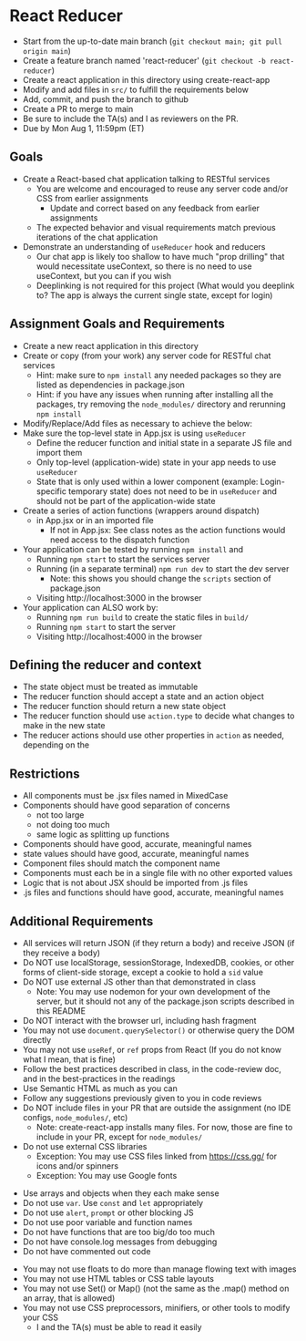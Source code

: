 # React Reducer

* Start from the up-to-date main branch (`git checkout main; git pull origin main`)
* Create a feature branch named 'react-reducer' (`git checkout -b react-reducer`)
* Create a react application in this directory using create-react-app
* Modify and add files in `src/` to fulfill the requirements below
* Add, commit, and push the branch to github
* Create a PR to merge to main
* Be sure to include the TA(s) and I as reviewers on the PR.  
* Due by Mon Aug 1, 11:59pm (ET)

## Goals

- Create a React-based chat application talking to RESTful services
  - You are welcome and encouraged to reuse any server code and/or CSS from earlier assignments
    - Update and correct based on any feedback from earlier assignments
  - The expected behavior and visual requirements match previous iterations of the chat application
- Demonstrate an understanding of `useReducer` hook and reducers
  - Our chat app is likely too shallow to have much "prop drilling" that would necessitate useContext, so there is no need to use useContext, but you can if you wish
  - Deeplinking is not required for this project (What would you deeplink to?  The app is always the current single state, except for login)

## Assignment Goals and Requirements
- Create a new react application in this directory
- Create or copy (from your work) any server code for RESTful chat services
  - Hint: make sure to `npm install` any needed packages so they are listed as dependencies in package.json
  - Hint: if you have any issues when running after installing all the packages, try removing the `node_modules/` directory and rerunning `npm install`
- Modify/Replace/Add files as necessary to achieve the below:
- Make sure the top-level state in App.jsx is using `useReducer`
  - Define the reducer function and initial state in a separate JS file and import them
  - Only top-level (application-wide) state in your app needs to use `useReducer`
  - State that is only used within a lower component (example: Login-specific temporary state) does not need to be in `useReducer` and should not be part of the application-wide state
- Create a series of action functions (wrappers around dispatch)
  - in App.jsx or in an imported file 
    - If not in App.jsx: See class notes as the action functions would need access to the dispatch function
- Your application can be tested by running `npm install` and
  - Running `npm start` to start the services server 
  - Running (in a separate terminal) `npm run dev` to start the dev server
    - Note: this shows you should change the `scripts` section of package.json
  - Visiting http://localhost:3000 in the browser
- Your application can ALSO work by:
  - Running `npm run build` to create the static files in `build/`
  - Running `npm start` to start the server
  - Visiting http://localhost:4000 in the browser

## Defining the reducer and context
- The state object must be treated as immutable
- The reducer function should accept a state and an action object
- The reducer function should return a new state object
- The reducer function should use `action.type` to decide what changes to make in the new state
- The reducer actions should use other properties in `action` as needed, depending on the 

## Restrictions
- All components must be .jsx files named in MixedCase
- Components should have good separation of concerns
  - not too large
  - not doing too much
  - same logic as splitting up functions
- Components should have good, accurate, meaningful names
- state values should have good, accurate, meaningful names
- Component files should match the component name
- Components must each be in a single file with no other exported values
- Logic that is not about JSX should be imported from .js files
- .js files and functions should have good, accurate, meaningful names

## Additional Requirements
- All services will return JSON (if they return a body) and receive JSON (if they receive a body)
- Do NOT use localStorage, sessionStorage, IndexedDB, cookies, or other forms of client-side storage, except a cookie to hold a `sid` value
- Do NOT use external JS other than that demonstrated in class
  - Note: You may use nodemon for your own development of the server, but it should not any of the package.json scripts described in this README
- Do NOT interact with the browser url, including hash fragment
- You may not use `document.querySelector()` or otherwise query the DOM directly
- You may not use `useRef`, or `ref` props from React (If you do not know what I mean, that is fine)
- Follow the best practices described in class, in the code-review doc, and in the best-practices in the readings
- Use Semantic HTML as much as you can
- Follow any suggestions previously given to you in code reviews
- Do NOT include files in your PR that are outside the assignment (no IDE configs, `node_modules/`, etc)
  - Note: create-react-app installs many files.  For now, those are fine to include in your PR, except for `node_modules/`
- Do not use external CSS libraries
  - Exception: You may use CSS files linked from https://css.gg/ for icons and/or spinners
  - Exception: You may use Google fonts
* Use arrays and objects when they each make sense
* Do not use `var`. Use `const` and `let` appropriately
* Do not use `alert`, `prompt` or other blocking JS
* Do not use poor variable and function names
* Do not have functions that are too big/do too much
* Do not have console.log messages from debugging
* Do not have commented out code
- You may not use floats to do more than manage flowing text with images
- You may not use HTML tables or CSS table layouts
- You may not use Set() or Map() (not the same as the .map() method on an array, that is allowed)
- You may not use CSS preprocessors, minifiers, or other tools to modify your CSS
  - I and the TA(s) must be able to read it easily
